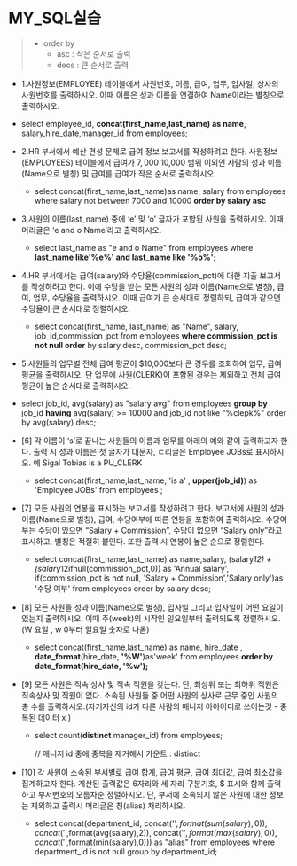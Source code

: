# MY_SQL실습

> - order by
>   - asc : 작은 순서로 출력
>   - decs : 큰 순서로 출력 

- 1.사원정보(EMPLOYEE) 테이블에서 사원번호, 이름, 급여, 업무, 입사일, 상사의 사원번호를 출력하시오. 이때 이름은 성과 이름을 연결하여 Name이라는 별칭으로 출력하시오.
- select employee_id, **concat(first_name,last_name) as name**, salary,hire_date,manager_id from employees;
- 2.HR 부서에서 예산 편성 문제로 급여 정보 보고서를 작성하려고 한다. 사원정보(EMPLOYEES) 테이블에서 급여가 $7,000~$10,000 범위 이외인 사람의 성과 이름(Name으로 별칭) 및 급여를 급여가 작은 순서로 출력하시오.
  
  - select concat(first_name,last_name)as name, salary from employees where salary not between 7000 and 10000 **order by salary asc**
- 3.사원의 이름(last_name) 중에 ‘e’ 및 ‘o’ 글자가 포함된 사원을 출력하시오. 이때 머리글은 ‘e and o Name’라고 출력하시오.
  
  - select last_name as "e and o Name" from employees where **last_name like'%e%' and last_name like '%o%';**
- 4.HR 부서에서는 급여(salary)와 수당율(commission_pct)에 대한 지출 보고서를 작성하려고 한다. 이에 수당을 받는 모든 사원의 성과 이름(Name으로 별칭), 급여, 업무, 수당율을 출력하시오. 이때 급여가 큰 순서대로 정렬하되, 급여가 같으면 수당율이 큰 순서대로 정렬하시오.
  
  - select concat(first_name, last_name) as "Name", salary, job_id,commission_pct from employees **where commission_pct is not null order** by salary desc, commission_pct desc;
- 5.사원들의 업무별 전체 급여 평균이 $10,000보다 큰 경우를 조회하여 업무, 급여 평균을 출력하시오. 단 업무에 사원(CLERK)이 포함된 경우는 제외하고 전체 급여 평균이 높은 순서대로 출력하시오.
  
- select job_id, avg(salary) as "salary avg" from employees **group by** job_id **having** avg(salary) >= 10000 and job_id not like "%clepk%" order by avg(salary) desc;
  
- [6] 각 이름이 ‘s’로 끝나는 사원들의 이름과 업무를 아래의 예와 같이 출력하고자 한다. 출력 시 성과 이름은 첫 글자가 대문자, ㄷ리글은 Employee JOBs로 표시하시오.
  예 Sigal Tobias is a PU_CLERK
  
  - select concat(first_name,last_name, 'is a' , **upper(job_id)**) as 'Employee JOBs' from employees ;
  
- [7] 모든 사원의 연봉을 표시하는 보고서를 작성하려고 한다. 보고서에 사원의 성과 이름(Name으로 별칭), 급여, 수당여부에 따른 연봉을 포함하여 출력하시오. 수당여부는 수당이 있으면 “Salary + Commission”, 수당이 없으면 “Salary only”라고 표시하고, 별칭은 적절히 붙인다. 또한 출력 시 연봉이 높은 순으로 정렬한다.

  - select concat(first_name,last_name) as name,salary, (salary*12) + (salary*12ifnull(commission_pct,0)) as 'Annual salary',
    if(commission_pct is not null, 'Salary + Commission','Salary only')as '수당 여부' from employees order by  salary desc;

- [8] 모든 사원들 성과 이름(Name으로 별칭), 입사일 그리고 입사일이 어떤 요일이였는지 출력하시오. 이때 주(week)의 시작인 일요일부터 출력되도록 정렬하시오.  (W 요일 , w 0부터 일요일 숫자로 나옴)

  - select concat(first_name,last_name) as name, hire_date , **date_format**(hire_date, **'%W'**)as'week' from employees **order by date_format(hire_date, '%w');**

- [9] 모든 사원은 직속 상사 및 직속 직원을 갖는다. 단, 최상위 또는 최하위 직원은 직속상사 및 직원이 없다. 소속된 사원들 중 어떤 사원의 상사로 근무 중인 사원의 총 수를 출력하시오.(자기자신의 id가 다른 사람의 매니저 아아이디로 쓰이는것 - 중복된 데이터 x ) 

  - select count(**distinct** manager_id) from employees;

    // 매니저 id 중에 중복을 제거해서 카운트 : distinct

- [10] 각 사원이 소속된 부서별로 급여 합계, 급여 평균, 급여 최대값, 급여 최소값을 집계하고자 한다. 계산된 출력값은 6자리와 세 자리 구분기호, $ 표시와 함께 출력하고 부서번호의 오름차순 정렬하시오. 단, 부서에 소속되지 않은 사원에 대한 정보는 제외하고 출력시 머리글은 칭(alias) 처리하시오. 

  - select concat(department_id, concat('$',format(sum(salary),0)),  concat('$',format(avg(salary),2)),  concat('$',format(max(salary),0)),  concat('$',format(min(salary),0))) as "alias" from employees where department_id is not null group by department_id;

